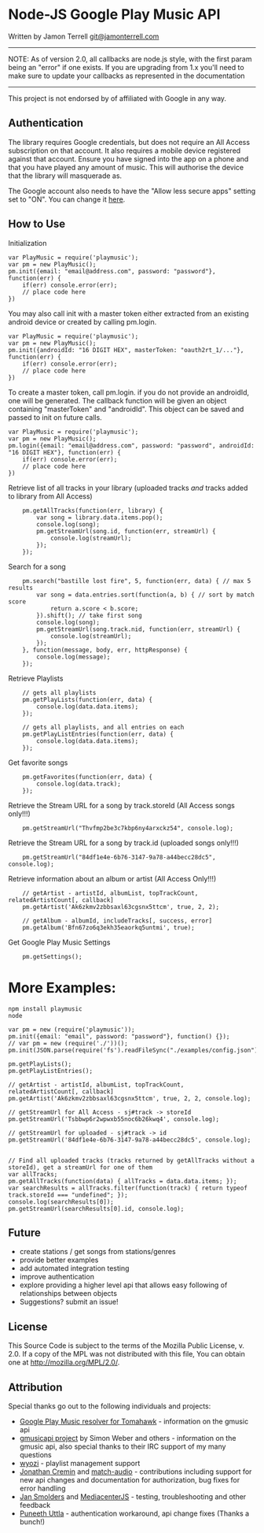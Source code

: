Node-JS Google Play Music API
====
Written by Jamon Terrell <git@jamonterrell.com>

---

NOTE:  As of version 2.0, all callbacks are node.js style, with the first param being an "error" if one exists.  If you are upgrading from 1.x you'll need to make sure to update your callbacks as represented in the documentation

---

This project is not endorsed by of affiliated with Google in any way.

Authentication
----

The library requires Google credentials, but does not require an All Access subscription on that account. It also requires a mobile device registered against that account. Ensure you have signed into the app on a phone and that you have played any amount of music. This will authorise the device that the library will masquerade as.

The Google account also needs to have the "Allow less secure apps" setting set to "ON". You can change it [here](https://myaccount.google.com/security#connectedapps).

How to Use
----

Initialization
```
var PlayMusic = require('playmusic');
var pm = new PlayMusic();
pm.init({email: "email@address.com", password: "password"}, function(err) {
    if(err) console.error(err);
    // place code here
})
```

You may also call init with a master token either extracted from an existing android device or created by calling pm.login.

```
var PlayMusic = require('playmusic');
var pm = new PlayMusic();
pm.init({androidId: "16 DIGIT HEX", masterToken: "oauth2rt_1/..."}, function(err) {
    if(err) console.error(err);
    // place code here
})
```

To create a master token, call pm.login.  if you do not provide an androidId, one will be generated.  The callback function will be given an object containing "masterToken" and "androidId".  This object can be saved and passed to init on future calls.

```
var PlayMusic = require('playmusic');
var pm = new PlayMusic();
pm.login({email: "email@address.com", password: "password", androidId: "16 DIGIT HEX"}, function(err) {
    if(err) console.error(err);
    // place code here
})
```

Retrieve list of all tracks in your library (uploaded tracks _and_ tracks added to library from All Access)
```
    pm.getAllTracks(function(err, library) {
        var song = library.data.items.pop();
        console.log(song);
        pm.getStreamUrl(song.id, function(err, streamUrl) {
            console.log(streamUrl);
        });
    });
```

Search for a song
```
    pm.search("bastille lost fire", 5, function(err, data) { // max 5 results
        var song = data.entries.sort(function(a, b) { // sort by match score
            return a.score < b.score;
        }).shift(); // take first song
        console.log(song);
        pm.getStreamUrl(song.track.nid, function(err, streamUrl) {
            console.log(streamUrl);
        });
    }, function(message, body, err, httpResponse) {
        console.log(message);
    });
```

Retrieve Playlists
```
    // gets all playlists
    pm.getPlayLists(function(err, data) {
        console.log(data.data.items);
    });

    // gets all playlists, and all entries on each
    pm.getPlayListEntries(function(err, data) {
        console.log(data.data.items);
    });
```

Get favorite songs
```
	pm.getFavorites(function(err, data) {
		console.log(data.track);
	});
```

Retrieve the Stream URL for a song by track.storeId (All Access songs only!!!)
```
    pm.getStreamUrl("Thvfmp2be3c7kbp6ny4arxckz54", console.log);
```

Retrieve the Stream URL for a song by track.id (uploaded songs only!!!)
```
    pm.getStreamUrl("84df1e4e-6b76-3147-9a78-a44becc28dc5", console.log);
```

Retrieve information about an album or artist (All Access Only!!!)
```
    // getArtist - artistId, albumList, topTrackCount, relatedArtistCount[, callback]
    pm.getArtist('Ak6zkmv2zbbsaxl63cgsnx5ttcm', true, 2, 2);

    // getAlbum - albumId, includeTracks[, success, error]
    pm.getAlbum('Bfn67zo6q3ekh35eaorkq5untmi', true);
```

Get Google Play Music Settings

```
    pm.getSettings();
```

More Examples:
===

```
npm install playmusic
node

var pm = new (require('playmusic'));
pm.init({email: "email", password: "password"}, function() {});
// var pm = new (require('./'))();  pm.init(JSON.parse(require('fs').readFileSync("./examples/config.json")));

pm.getPlayLists();
pm.getPlayListEntries();

// getArtist - artistId, albumList, topTrackCount, relatedArtistCount[, callback]
pm.getArtist('Ak6zkmv2zbbsaxl63cgsnx5ttcm', true, 2, 2, console.log);

// getStreamUrl for All Access - sj#track -> storeId
pm.getStreamUrl('Tsbbwp6r2wpwxb55noc6b26kwq4', console.log);

// getStreamUrl for uploaded - sj#track -> id
pm.getStreamUrl('84df1e4e-6b76-3147-9a78-a44becc28dc5', console.log);


// Find all uploaded tracks (tracks returned by getAllTracks without a storeId), get a streamUrl for one of them
var allTracks;
pm.getAllTracks(function(data) { allTracks = data.data.items; });
var searchResults = allTracks.filter(function(track) { return typeof track.storeId === "undefined"; });
console.log(searchResults[0]);
pm.getStreamUrl(searchResults[0].id, console.log);
```

Future
----
* create stations / get songs from stations/genres
* provide better examples
* add automated integration testing
* improve authentication
* explore providing a higher level api that allows easy following of relationships between objects
* Suggestions?  submit an issue!

License
----
This Source Code is subject to the terms of the Mozilla Public
License, v. 2.0. If a copy of the MPL was not distributed with this
file, You can obtain one at http://mozilla.org/MPL/2.0/.

Attribution
----

Special thanks go out to the following individuals and projects:
* [Google Play Music resolver for Tomahawk](https://github.com/tomahawk-player/tomahawk-resolvers/blob/master/gmusic/content/contents/code/gmusic.js) - information on the gmusic api
* [gmusicapi project](https://github.com/simon-weber/Unofficial-Google-Music-API/blob/develop/gmusicapi/protocol/mobileclient.py)  by Simon Weber and others - information on the gmusic api, also special thanks to their IRC support of my many questions
* [wyozi](https://github.com/wyozi) - playlist management support
* [Jonathan Cremin](https://github.com/kudos) and [match-audio](https://match.audio/) - contributions including support for new api changes and documentation for authorization, bug fixes for error handling
* [Jan Smolders](https://github.com/jansmolders86) and [MediacenterJS](http://mediacenterjs.com/) - testing, troubleshooting and other feedback
* [Puneeth Uttla](https://github.com/kiwiluver75) - authentication workaround, api change fixes (Thanks a bunch!)
